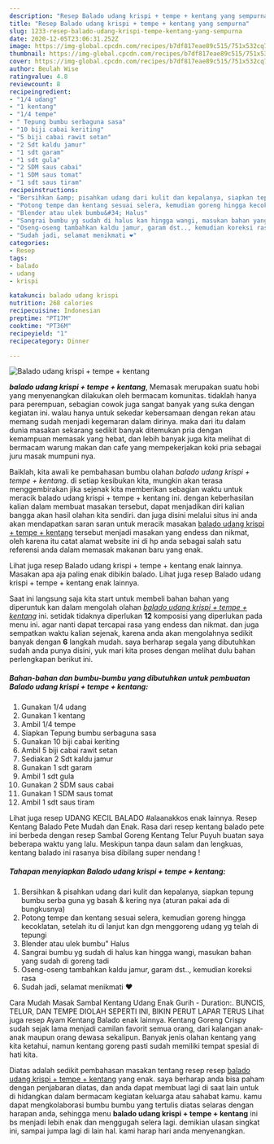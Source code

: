 ```yaml
---
description: "Resep Balado udang krispi + tempe + kentang yang sempurna"
title: "Resep Balado udang krispi + tempe + kentang yang sempurna"
slug: 1233-resep-balado-udang-krispi-tempe-kentang-yang-sempurna
date: 2020-12-05T23:06:31.252Z
image: https://img-global.cpcdn.com/recipes/b7df817eae89c515/751x532cq70/balado-udang-krispi-tempe-kentang-foto-resep-utama.jpg
thumbnail: https://img-global.cpcdn.com/recipes/b7df817eae89c515/751x532cq70/balado-udang-krispi-tempe-kentang-foto-resep-utama.jpg
cover: https://img-global.cpcdn.com/recipes/b7df817eae89c515/751x532cq70/balado-udang-krispi-tempe-kentang-foto-resep-utama.jpg
author: Beulah Wise
ratingvalue: 4.8
reviewcount: 8
recipeingredient:
- "1/4 udang"
- "1 kentang"
- "1/4 tempe"
- " Tepung bumbu serbaguna sasa"
- "10 biji cabai keriting"
- "5 biji cabai rawit setan"
- "2 Sdt kaldu jamur"
- "1 sdt garam"
- "1 sdt gula"
- "2 SDM saus cabai"
- "1 SDM saus tomat"
- "1 sdt saus tiram"
recipeinstructions:
- "Bersihkan &amp; pisahkan udang dari kulit dan kepalanya, siapkan tepung bumbu serba guna yg basah &amp; kering nya (aturan pakai ada di bungkusnya)"
- "Potong tempe dan kentang sesuai selera, kemudian goreng hingga kecoklatan, setelah itu di lanjut kan dgn menggoreng udang yg telah di tepungi"
- "Blender atau ulek bumbu&#34; Halus"
- "Sangrai bumbu yg sudah di halus kan hingga wangi, masukan bahan yang sudah di goreng tadi"
- "Oseng-oseng tambahkan kaldu jamur, garam dst.., kemudian koreksi rasa"
- "Sudah jadi, selamat menikmati ❤"
categories:
- Resep
tags:
- balado
- udang
- krispi

katakunci: balado udang krispi 
nutrition: 268 calories
recipecuisine: Indonesian
preptime: "PT17M"
cooktime: "PT36M"
recipeyield: "1"
recipecategory: Dinner

---
```



![Balado udang krispi + tempe + kentang](https://img-global.cpcdn.com/recipes/b7df817eae89c515/751x532cq70/balado-udang-krispi-tempe-kentang-foto-resep-utama.jpg)

<b><i>balado udang krispi + tempe + kentang</i></b>, Memasak merupakan suatu hobi yang menyenangkan dilakukan oleh bermacam komunitas. tidaklah hanya para perempuan, sebagian cowok juga sangat banyak yang suka dengan kegiatan ini. walau hanya untuk sekedar kebersamaan dengan rekan atau memang sudah menjadi kegemaran dalam dirinya. maka dari itu dalam dunia masakan sekarang sedikit banyak ditemukan pria dengan kemampuan memasak yang hebat, dan lebih banyak juga kita melihat di bermacam warung makan dan cafe yang mempekerjakan koki pria sebagai juru masak mumpuni nya.

Baiklah, kita awali ke pembahasan bumbu olahan <i>balado udang krispi + tempe + kentang</i>. di setiap kesibukan kita, mungkin akan terasa menggembirakan jika sejenak kita memberikan sebagian waktu untuk meracik balado udang krispi + tempe + kentang ini. dengan keberhasilan kalian dalam membuat masakan tersebut, dapat menjadikan diri kalian bangga akan hasil olahan kita sendiri. dan juga disini melalui situs ini anda akan mendapatkan saran saran untuk meracik masakan <u>balado udang krispi + tempe + kentang</u> tersebut menjadi masakan yang endess dan nikmat, oleh karena itu catat alamat website ini di hp anda sebagai salah satu referensi anda dalam memasak makanan baru yang enak.

Lihat juga resep Balado udang krispi + tempe + kentang enak lainnya. Masakan apa aja paling enak dibikin balado. Lihat juga resep Balado udang krispi + tempe + kentang enak lainnya.


Saat ini langsung saja kita start untuk membeli bahan bahan yang diperuntuk kan dalam mengolah olahan <u><i>balado udang krispi + tempe + kentang</i></u> ini. setidak tidaknya diperlukan <b>12</b> komposisi yang diperlukan pada menu ini. agar nanti dapat tercapai rasa yang endess dan nikmat. dan juga sempatkan waktu kalian sejenak, karena anda akan mengolahnya sedikit banyak dengan <b>6</b> langkah mudah. saya berharap segala yang dibutuhkan sudah anda punya disini, yuk mari kita proses dengan melihat dulu bahan perlengkapan berikut ini.

<!--inarticleads1-->

##### Bahan-bahan dan bumbu-bumbu yang dibutuhkan untuk pembuatan Balado udang krispi + tempe + kentang:

1. Gunakan 1/4 udang
1. Gunakan 1 kentang
1. Ambil 1/4 tempe
1. Siapkan  Tepung bumbu serbaguna sasa
1. Gunakan 10 biji cabai keriting
1. Ambil 5 biji cabai rawit setan
1. Sediakan 2 Sdt kaldu jamur
1. Gunakan 1 sdt garam
1. Ambil 1 sdt gula
1. Gunakan 2 SDM saus cabai
1. Gunakan 1 SDM saus tomat
1. Ambil 1 sdt saus tiram


Lihat juga resep UDANG KECIL BALADO #alaanakkos enak lainnya. Resep Kentang Balado Pete Mudah dan Enak. Rasa dari resep kentang balado pete ini berbeda dengan resep Sambal Goreng Kentang Telur Puyuh buatan saya beberapa waktu yang lalu. Meskipun tanpa daun salam dan lengkuas, kentang balado ini rasanya bisa dibilang super nendang ! 

<!--inarticleads2-->

##### Tahapan menyiapkan Balado udang krispi + tempe + kentang:

1. Bersihkan &amp; pisahkan udang dari kulit dan kepalanya, siapkan tepung bumbu serba guna yg basah &amp; kering nya (aturan pakai ada di bungkusnya)
1. Potong tempe dan kentang sesuai selera, kemudian goreng hingga kecoklatan, setelah itu di lanjut kan dgn menggoreng udang yg telah di tepungi
1. Blender atau ulek bumbu&#34; Halus
1. Sangrai bumbu yg sudah di halus kan hingga wangi, masukan bahan yang sudah di goreng tadi
1. Oseng-oseng tambahkan kaldu jamur, garam dst.., kemudian koreksi rasa
1. Sudah jadi, selamat menikmati ❤


Cara Mudah Masak Sambal Kentang Udang Enak Gurih - Duration:. BUNCIS, TELUR, DAN TEMPE DIOLAH SEPERTI INI, BIKIN PERUT LAPAR TERUS Lihat juga resep Ayam Kentang Balado enak lainnya. Kentang Goreng Crispy sudah sejak lama menjadi camilan favorit semua orang, dari kalangan anak-anak maupun orang dewasa sekalipun. Banyak jenis olahan kentang yang kita ketahui, namun kentang goreng pasti sudah memiliki tempat spesial di hati kita. 

Diatas adalah sedikit pembahasan masakan tentang resep resep <u>balado udang krispi + tempe + kentang</u> yang enak. saya berharap anda bisa paham dengan penjabaran diatas, dan anda dapat membuat lagi di saat lain untuk di hidangkan dalam bermacam kegiatan keluarga atau sahabat kamu. kamu dapat mengkolaborasi bumbu bumbu yang tertulis diatas selaras dengan harapan anda, sehingga menu <b>balado udang krispi + tempe + kentang</b> ini bs menjadi lebih enak dan menggugah selera lagi. demikian ulasan singkat ini, sampai jumpa lagi di lain hal. kami harap hari anda menyenangkan.
